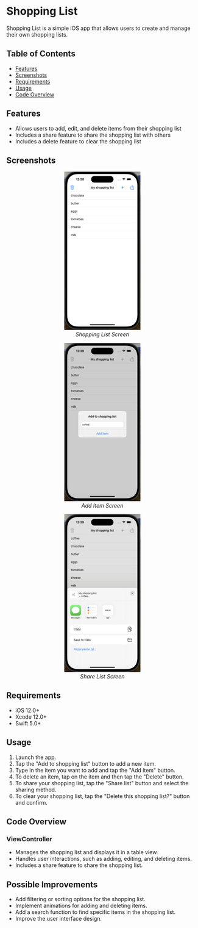 # Shopping List

Shopping List is a simple iOS app that allows users to create and manage their own shopping lists.

## Table of Contents

* [Features](#features)
* [Screenshots](#screenshots)
* [Requirements](#requirements)
* [Usage](#usage)
* [Code Overview](#code-overview)

## Features

* Allows users to add, edit, and delete items from their shopping list
* Includes a share feature to share the shopping list with others
* Includes a delete feature to clear the shopping list

## Screenshots

<p align="center">
  <img src="screenshots/shopping_list.png" alt="Shopping List" width="200"/>
  <br/>
  <em>Shopping List Screen</em>
</p>

<p align="center">
  <img src="screenshots/add_item.png" alt="Add Item" width="200"/>
  <br/>
  <em>Add Item Screen</em>
</p>

<p align="center">
  <img src="screenshots/share_list.png" alt="Share List" width="200"/>
  <br/>
  <em>Share List Screen</em>
</p>

## Requirements

* iOS 12.0+
* Xcode 12.0+
* Swift 5.0+

## Usage

1. Launch the app.
2. Tap the "Add to shopping list" button to add a new item.
3. Type in the item you want to add and tap the "Add item" button.
4. To delete an item, tap on the item and then tap the "Delete" button.
5. To share your shopping list, tap the "Share list" button and select the sharing method.
6. To clear your shopping list, tap the "Delete this shopping list?" button and confirm.

## Code Overview

### ViewController

* Manages the shopping list and displays it in a table view.
* Handles user interactions, such as adding, editing, and deleting items.
* Includes a share feature to share the shopping list.

## Possible Improvements

* Add filtering or sorting options for the shopping list.
* Implement animations for adding and deleting items.
* Add a search function to find specific items in the shopping list.
* Improve the user interface design.

